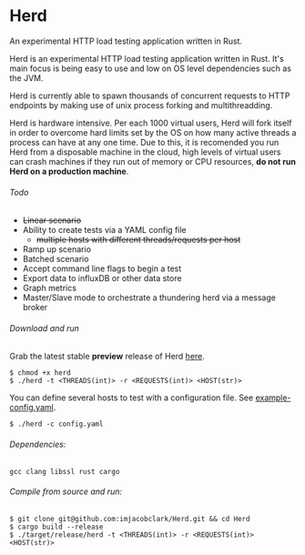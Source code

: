 # Herd
An experimental HTTP load testing application written in Rust.

Herd is an experimental HTTP load testing application written in Rust. It's main focus is being easy to use and low on OS level dependencies such as the JVM.

Herd is currently able to spawn thousands of concurrent requests to HTTP endpoints by making use of unix process forking and multithreadding.

Herd is hardware intensive. Per each 1000 virtual users, Herd will fork itself in order to overcome hard limits set by the OS on how many active threads a process can have at any one time. Due to this, it is recomended you run Herd from a disposable machine in the cloud, high levels of virtual users can crash machines if they run out of memory or CPU resources, __do not run Herd on a production machine__.

###### Todo

* ~~Linear scenario~~
* Ability to create tests via a YAML config file
  * ~~multiple hosts with different threads/requests per host~~
* Ramp up scenario
* Batched scenario
* Accept command line flags to begin a test
* Export data to influxDB or other data store
* Graph metrics
* Master/Slave mode to orchestrate a thundering herd via a message broker

###### Download and run

Grab the latest stable **preview** release of Herd [here](https://github.com/imjacobclark/Herd/releases).

```shell
$ chmod +x herd
$ ./herd -t <THREADS(int)> -r <REQUESTS(int)> <HOST(str)>
```

You can define several hosts to test with a configuration file. See [example-config.yaml](example-config.yaml).

```shell
$ ./herd -c config.yaml
```

###### Dependencies:

`gcc clang libssl rust cargo`

###### Compile from source and run:
```shell
$ git clone git@github.com:imjacobclark/Herd.git && cd Herd
$ cargo build --release
$ ./target/release/herd -t <THREADS(int)> -r <REQUESTS(int)> <HOST(str)>
```
